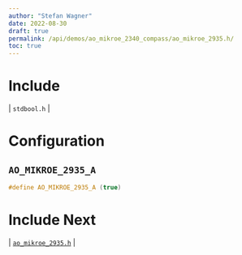 ```yaml
---
author: "Stefan Wagner"
date: 2022-08-30
draft: true
permalink: /api/demos/ao_mikroe_2340_compass/ao_mikroe_2935.h/
toc: true
---
```


# Include

| `stdbool.h` |

# Configuration

## `AO_MIKROE_2935_A`

```c
#define AO_MIKROE_2935_A (true)
```

# Include Next

| [`ao_mikroe_2935.h`](../ao_mikroe_2340/ao_mikroe_2935.h.md) |
